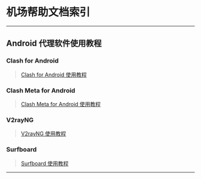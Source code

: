 # 机场帮助文档索引

----------------

## Android 代理软件使用教程

### Clash for Android

> [Clash for Android 使用教程](https://github.com/kexue-aihao/changdingyun-Blog/tree/master/%E4%B8%AD%E6%96%87%E7%89%88%E6%9C%BA%E5%9C%BA%E5%B8%AE%E5%8A%A9%E6%96%87%E6%A1%A3/Clash%20fo%20Android "Clash for Android 使用教程")

### Clash Meta for Android

> [Clash Meta for Android 使用教程](https://github.com/kexue-aihao/changdingyun-Blog/tree/master/%E4%B8%AD%E6%96%87%E7%89%88%E6%9C%BA%E5%9C%BA%E5%B8%AE%E5%8A%A9%E6%96%87%E6%A1%A3/Clash%20Meta%20for%20Android "Clash Meta for Android 使用教程")

### V2rayNG

> [V2rayNG 使用教程](https://github.com/kexue-aihao/changdingyun-Blog/tree/master/%E4%B8%AD%E6%96%87%E7%89%88%E6%9C%BA%E5%9C%BA%E5%B8%AE%E5%8A%A9%E6%96%87%E6%A1%A3/V2rayNG "V2rayNG 使用教程")

### Surfboard

> [Surfboard 使用教程](https://github.com/kexue-aihao/changdingyun-Blog/tree/master/%E4%B8%AD%E6%96%87%E7%89%88%E6%9C%BA%E5%9C%BA%E5%B8%AE%E5%8A%A9%E6%96%87%E6%A1%A3/Surfboard "Surfboard 使用教程")




> []( "")
----------------

